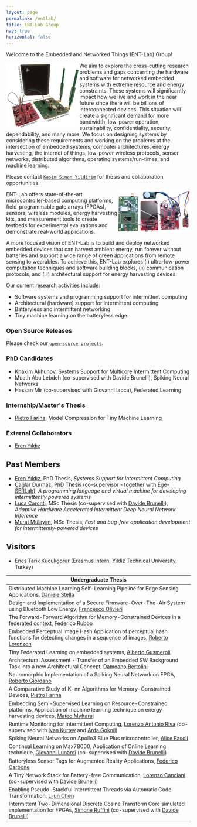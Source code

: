 ```yaml
---
layout: page
permalink: /entlab/
title: ENT-Lab Group
nav: true
horizontal: false
---
```


Welcome to the Embedded and Networked Things (ENT-Lab) Group!

<img align="left" width="200px" src="/assets/img/setup.png"/> We aim to explore the cross-cutting research problems and gaps concerning the hardware and software for networked embedded systems with extreme resource and energy constraints. These systems will significantly impact how we live and work in the near future since there will be billions of interconnected devices. This situation will create a significant demand for more bandwidth, low-power operation, sustainability, confidentiality, security, dependability, and many more. We focus on designing systems by considering these requirements and working on the problems at the intersection of embedded systems, computer architectures, energy harvesting, the internet of things, low-power wireless protocols, sensor networks, distributed algorithms, operating systems/run-times, and machine learning. 

Please contact [`Kasim Sinan Yildirim`](https://sinanyil81.github.io) for thesis and collaboration opportunities.

<img align="right" width="200px" src="/assets/img/logo.png" /> ENT-Lab offers state-of-the-art microcontroller-based computing platforms,  field-programmable gate arrays (FPGAs), sensors, wireless modules, energy harvesting kits, and measurement tools to create testbeds for experimental evaluations and demonstrate real-world applications.

A more focused vision of ENT-Lab is to build and deploy networked embedded devices that can harvest ambient energy, run forever without batteries and support a wide range of green applications from remote sensing to wearables. To achieve this, ENT-Lab explores (i) ultra-low-power computation techniques and software building blocks, (ii) communication protocols, and (iii) architectural support for energy harvesting devices.

Our current research activities include:
- Software systems and programming support for intermittent computing
- Architectural (hardware) support for intermittent computing
- Batteryless and intermittent networking
- Tiny machine learning on the batteryless edge.

### Open Source Releases

Please check our [`open-source projects`](https://tinysystems.github.io/).

### PhD Candidates
- [Khakim Akhunov](https://webapps.unitn.it/du/en/Persona/PER0230856), Systems Support for Multicore Intermittent Computing
- Muath Abu Lebdeh (co-supervised with Davide Brunelli), Spiking Neural Networks
- Hassan Mir (co-supervised with Giovanni Iacca), Federated Learning

### Internship/Master's Thesis
- [Pietro Farina](), Model Compression for Tiny Machine Learning

### External Collaborators
- [Eren Yıldız](https://erenyildiz33.github.io/)

## Past Members

- [Eren Yıldız](https://erenyildiz33.github.io/), PhD Thesis, *Systems Support for Intermittent Computing*  
- [Çağlar Durmaz](https://www.researchgate.net/profile/Caglar_Durmaz), PhD Thesis (co-supervisor - together with [Ege-SERLab](http://akademik.ube.ege.edu.tr/serlab/)), *A programming language and virtual machine for developing intermittently powered systems*
- [Luca Caronti](https://github.com/lucacaronti), MSc Thesis (co-supervised with [Davide Brunelli](https://webapps.unitn.it/du/en/Persona/PER0061723/Curriculum)), *Adaptive Hardware Accelerated Intermittent Deep Neural Network Inference* 
- [Murat Mülayim](https://www.linkedin.com/in/mulayimmurat/), MSc Thesis, *Fast and bug-free application development for intermittently-powered devices*

## Visitors
- [Enes Tarik Kucukgorur]() (Erasmus Intern, Yildiz Technical University, Turkey)

| Undergraduate Thesis |
|---|
|Distributed Machine Learning Self-Learning Pipeline for Edge Sensing Applications, [Daniele Stella]() |
|Design and Implementation of a Secure Firmware-Over-The-Air System using Bluetooth Low Energy, [Francesco Olivieri]() |
|The Forward-Forward Algorithm for Memory-Constrained Devices in a federated context, [Federico Rubbo]() |
|Embedded Perceptual Image Hash Application of perceptual hash functions for detecting changes in a sequence of images, [Roberto Lorenzon]() |
|Tiny Federated Learning on embedded systems, [Alberto Gusmeroli]() |
|Architectural Assessment - Transfer of an Embedded SW Background Task into a new Architectural Concept, [Damoano Bertolini]() |
|Neuromorphic Implementation of a Spiking Neural Network on FPGA, [Roberto Giordano]() |
|A Comparative Study of K-nn Algorithms for Memory-Constrained Devices, [Pietro Farina]() |
|Embedding Semi-Supervised Learning on Resource-Constrained platforms, Application of machine learning technique on energy harvesting devices, [Mateo Myftaraj]() |
| Runtime Monitoring for Intermittent Computing, [Lorenzo Antonio Riva]() (co-supervised with [Ivan Kurtev]() and [Arda Goknil]()) |
| Spiking Neural Networks on Apollo3 Blue Plus microcontroller, [Alice Fasoli]() |
| Continual Learning on Max78000, Application of Online Learning technique, [Giovanni Lunardi]() (co-supervised with [Davide Brunelli](https://webapps.unitn.it/du/en/Persona/PER0061723/Curriculum)) |
| Batteryless Sensor Tags for Augmented Reality Applications, [Federico Carbone]() |
| A Tiny Network Stack for Battery-free Communication, [Lorenzo Canciani]() (co-supervised with [Davide Brunelli](https://webapps.unitn.it/du/en/Persona/PER0061723/Curriculum)) |
| Enabling Pseudo-Stackful Intermittent Threads via Automatic Code Transformation, [Lijun Chen](https://github.com/chenlijun99) |
| Intermittent Two-Dimensional Discrete Cosine Transform Core simulated implementation for FPGAs, [Simone Ruffini](https://simoneruffini.github.io/)  (co-supervised with [Davide Brunelli](https://webapps.unitn.it/du/en/Persona/PER0061723/Curriculum)) |



